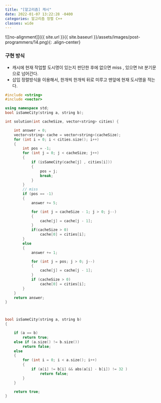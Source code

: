 ```yaml
---
title: "[알고리즘] 캐시"
date: 2022-01-07 13:22:28 -0400
categories: 알고리즘 정렬 C++
classes: wide
---
```


![[no-alignment]]({{ site.url }}{{ site.baseurl }}/assets/images/post-programmers/14.png){: .align-center}

### 구현 방식

- 캐시에 현재 작업할 도시명이 있는지 판단한 후에 없으면 miss , 있으면 hit 분기문으로 넘어간다.
- 삽입 정렬방식을 이용해서, 한개씩 한개씩 뒤로 미루고 맨앞에 현재 도시명을 적는다.

```cpp
#include <string>
#include <vector>

using namespace std;
bool isSameCity(string a, string b);

int solution(int cacheSize, vector<string> cities) {

    int answer = 0;
    vector<string> cache = vector<string>(cacheSize);
    for (int i = 0; i < cities.size(); i++)
    {
        int pos = -1;
        for (int j = 0; j < cacheSize; j++)
        {
            if (isSameCity(cache[j] , cities[i]))
            {
                pos = j;
                break;
            }
        }
        // miss
        if (pos == -1)
        {
            answer += 5;

            for (int j = cacheSize - 1; j > 0; j--)
            {
                cache[j] = cache[j - 1];
            }
            if(cacheSize > 0)
                cache[0] = cities[i];
        }
        else
        {
            answer += 1;

            for (int j = pos; j > 0; j--)
            {
                cache[j] = cache[j - 1];
            }
            if (cacheSize > 0)
                cache[0] = cities[i];
        }
    }
    return answer;
}



bool isSameCity(string a, string b)
{

    if (a == b)
        return true;
    else if (a.size() != b.size())
        return false;
    else
    {
        for (int i = 0; i < a.size(); i++)
        {
            if (a[i] != b[i] && abs(a[i] - b[i]) != 32 )
                return false;
        }
    }

    return true;
}
```